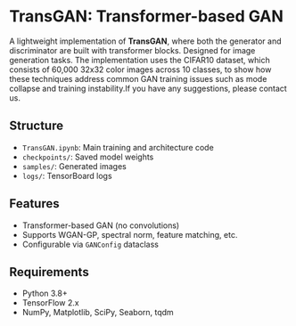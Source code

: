 # TransGAN: Transformer-based GAN

A lightweight implementation of **TransGAN**, where both the generator and discriminator are built with transformer blocks. Designed for image generation tasks. The implementation uses the CIFAR10 dataset, which consists of 60,000 32x32 color images across 10 classes, to show how these techniques address common GAN training issues such as mode collapse and training instability.If you have any suggestions, please contact us.

##  Structure

- `TransGAN.ipynb`: Main training and architecture code
- `checkpoints/`: Saved model weights
- `samples/`: Generated images
- `logs/`: TensorBoard logs

##  Features

- Transformer-based GAN (no convolutions)
- Supports WGAN-GP, spectral norm, feature matching, etc.
- Configurable via `GANConfig` dataclass

## Requirements

- Python 3.8+
- TensorFlow 2.x
- NumPy, Matplotlib, SciPy, Seaborn, tqdm
